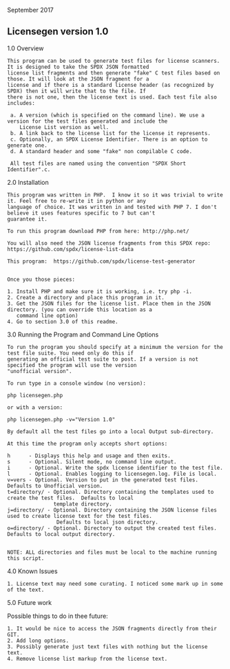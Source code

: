 September 2017

Licensegen 
version 1.0
-------------------------------

1.0 Overview

	This program can be used to generate test files for license scanners. It is designed to take the SPDX JSON formatted 
	license list fragments and then generate "fake" C test files based on those. It will look at the JSON fragment for a 
	license and if there is a standard license header (as recognized by SPDX) then it will write that to the file. If 
	there is not one, then the license text is used. Each test file also includes:

	 a. A version (which is specified on the command line). We use a version for the test files generated and include the 
	    License List version as well.
	 b. A link back to the license list for the license it represents. 
	 c. Optionally, an SPDX License Identifier. There is an option to generate one.
	 d. A standard header and some "fake" non compilable C code.
	 
	 All test files are named using the convention "SPDX Short Identifier".c.
 
 
2.0 Installation

	This program was written in PHP.  I know it so it was trivial to write it. Feel free to re-write it in python or any 
	language of choice. It was written in and tested with PHP 7. I don't believe it uses features specific to 7 but can't 
	guarantee it.

	To run this program download PHP from here: http://php.net/ 

	You will also need the JSON license fragments from this SPDX repo: https://github.com/spdx/license-list-data

	This program:  https://github.com/spdx/license-test-generator 


	Once you those pieces:

	1. Install PHP and make sure it is working, i.e. try php -i.
	2. Create a directory and place this program in it.
	3. Get the JSON files for the license list. Place them in the JSON directory. (you can override this location as a 
	   command line option)
	4. Go to section 3.0 of this readme.


3.0 Running the Program and Command Line Options

	To run the program you should specify at a minimum the version for the test file suite. You need only do this if 
	generating an official test suite to post. If a version is not specified the program will use the version 
	"unofficial version".

	To run type in a console window (no version):

	php licensegen.php 

	or with a version:

	php licensegen.php -v="Version 1.0"

	By default all the test files go into a local Output sub-directory.
	
	At this time the program only accepts short options:

	h      - Displays this help and usage and then exits.
	s      - Optional. Silent mode, no command line output.
	i      - Optional. Write the spdx license identifier to the test file.
	l      - Optional. Enables logging to licensegen.log. File is local.
	v=vers - Optional. Version to put in the generated test files. Defaults to Unofficial version.
	t=directory/ - Optional. Directory containing the templates used to create the test files.  Defaults to local 
	               template directory.
	j=directory/ - Optional. Directory containing the JSON license files  used to create license text for the test files. 
					Defaults to local json directory.
	o=directory/ - Optional. Directory to output the created test files. Defaults to local output directory. 


	NOTE: ALL directories and files must be local to the machine running this script.


4.0 Known Issues

	1. License text may need some curating. I noticed some mark up in some of the text.


5.0 Future work

Possible things to do in thee future:

	1. It would be nice to access the JSON fragments directly from their GIT.
	2. Add long options.
	3. Possibly generate just text files with nothing but the license text.
	4. Remove license list markup from the license text.








